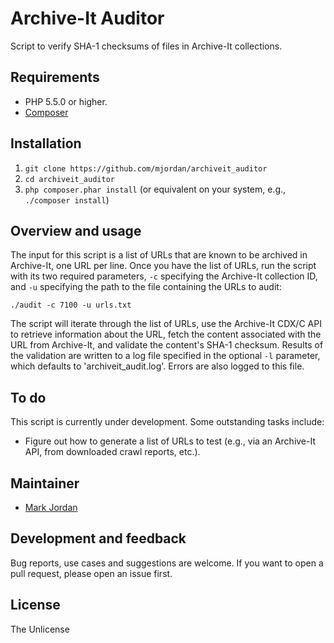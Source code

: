 # Archive-It Auditor

Script to verify SHA-1 checksums of files in Archive-It collections.

## Requirements

* PHP 5.5.0 or higher.
* [Composer](https://getcomposer.org)

## Installation

1. `git clone https://github.com/mjordan/archiveit_auditor`
1. `cd archiveit_auditor`
1. `php composer.phar install` (or equivalent on your system, e.g., `./composer install`)

## Overview and usage

The input for this script is a list of URLs that are known to be archived in Archive-It, one URL per line. Once you have the list of URLs, run the script with its two required parameters, `-c` specifying the Archive-It collection ID, and `-u` specifying the path to the file containing the URLs to audit: 

`./audit -c 7100 -u urls.txt`

The script will iterate through the list of URLs, use the Archive-It CDX/C API to retrieve information about the URL, fetch the content associated with the URL from Archive-It, and validate the content's SHA-1 checksum. Results of the validation are written to a log file specified in the optional `-l` parameter, which defaults to 'archiveit_audit.log'. Errors are also logged to this file.

## To do

This script is currently under development. Some outstanding tasks include:

* Figure out how to generate a list of URLs to test (e.g., via an Archive-It API, from downloaded crawl reports, etc.).

## Maintainer

* [Mark Jordan](https://github.com/mjordan)

## Development and feedback

Bug reports, use cases and suggestions are welcome. If you want to open a pull request, please open an issue first.

## License

The Unlicense
